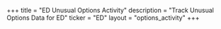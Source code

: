 +++
title = "ED Unusual Options Activity"
description = "Track Unusual Options Data for ED"
ticker = "ED"
layout = "options_activity"
+++

